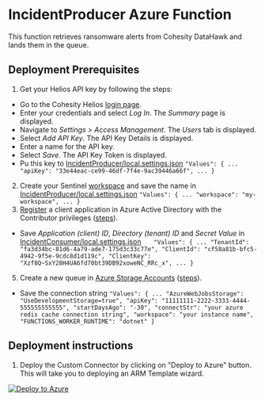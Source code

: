 # IncidentProducer Azure Function
This function retrieves ransomware alerts from Cohesity DataHawk and lands them in the queue.

## Deployment Prerequisites
1. Get your Helios API key by following the steps:
* Go to the Cohesity Helios [login page](https://helios.cohesity.com/login).
* Enter your credentials and select _Log In_. The _Summary_ page is displayed.
* Navigate to _Settings > Access Management_. The _Users_ tab is displayed.
* Select _Add API Key_. The API Key Details is displayed.
* Enter a name for the API key.
* Select _Save_. The API Key Token is displayed.
* Pu this key to [IncidentProducer/local.settings.json](https://raw.githubusercontent.com/cohesity/Azure-Sentinel/CohesitySecurity.internal/DataConnectors/CohesitySecurity/Helios2Sentinel/IncidentProducer/local.settings.json)
`"Values": {
  ...
    "apiKey": "33e44eac-ce99-46df-7f4e-9ac39446a66f",
  ...
  }
`
2. Create your Sentinel [workspace](https://portal.azure.com/#view/HubsExtension/BrowseResource/resourceType/microsoft.securityinsightsarg%2Fsentinel) and save the name in [IncidentProducer/local.settings.json](https://raw.githubusercontent.com/cohesity/Azure-Sentinel/CohesitySecurity.internal/DataConnectors/CohesitySecurity/Helios2Sentinel/IncidentProducer/local.settings.json)
`
"Values": {
...
    "workspace": "my-workspace",
...
}
`    
4. [Register](https://portal.azure.com/#view/Microsoft_AAD_IAM/ActiveDirectoryMenuBlade/~/RegisteredApps) a client application in Azure Active Directory with the Contributor privileges ([steps](https://learn.microsoft.com/en-us/azure/healthcare-apis/register-application)).
* Save _Application (client) ID_, _Directory (tenant) ID_ and _Secret Value_ in [IncidentConsumer/local.settings.json](https://raw.githubusercontent.com/cohesity/Azure-Sentinel/CohesitySecurity.internal/DataConnectors/CohesitySecurity/Helios2Sentinel/IncidentProducer/local.settings.json)
`   
"Values": {
...
    "TenantId": "fa3d34bc-81d6-4a79-ade7-175d3c33c77e",
    "ClientId": "cf58a81b-bfc5-4942-9f5e-9cdc8d1d119c",
    "ClientKey": "Xzf8Q~SxY28H4UA6fd70bt39DB92xoweNC_RRc_x",
...
}
`
5. Create a new queue in [Azure Storage Accounts](https://portal.azure.com/#view/HubsExtension/BrowseResource/resourceType/Microsoft.Storage%2FStorageAccounts) ([steps](https://learn.microsoft.com/en-us/azure/storage/queues/storage-quickstart-queues-portal)).
* Save the connection string
`
"Values": {
...
        "AzureWebJobsStorage": "UseDevelopmentStorage=true",
        "apiKey": "11111111-2222-3333-4444-555555555555",
        "startDaysAgo": "-30",
        "connectStr": "your azure redis cache connection string",
        "workspace": "your instance name",
        "FUNCTIONS_WORKER_RUNTIME": "dotnet"
    }
`    
## Deployment instructions
1. Deploy the Custom Connector by clicking on "Deploy to Azure" button. This will take you to deploying an ARM Template wizard.

[![Deploy to Azure](https://aka.ms/deploytoazurebutton)](https://portal.azure.com/#create/Microsoft.Template)


